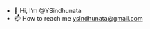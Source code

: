 - 👋 Hi, I’m @YSindhunata
- 📫 How to reach me ysindhunata@gmail.com

<!---
YSindhunata/YSindhunata is a ✨ special ✨ repository because its `README.md` (this file) appears on your GitHub profile.
You can click the Preview link to take a look at your changes.
--->

